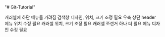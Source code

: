 "# Git-Tutorial" 

캐러셀에 하단 메뉴들 가려짐
검색창 디자인, 위치, 크기 조정  필요
우측 상단 header 메뉴 위치 수정 필요
캐러셀 위치, 크기 조정 필요
캐러셀 쪼갠거 하나 더 필요
메뉴 디자인 수정 필요